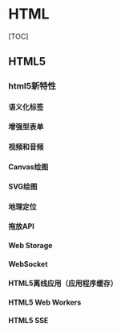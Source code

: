 # HTML

[TOC]



## HTML5

### html5新特性

#### 语义化标签

#### 增强型表单

#### 视频和音频

#### Canvas绘图

#### SVG绘图

#### 地理定位

#### 拖放API

#### Web Storage

#### WebSocket

#### HTML5离线应用（应用程序缓存）

#### HTML5 Web Workers

#### HTML5 SSE



